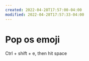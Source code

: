 ```yaml
---
created: 2022-04-28T17:57:00-04:00
modified: 2022-04-28T17:57:33-04:00
---
```


# Pop os emoji

Ctrl + shift + e, then hit space

